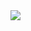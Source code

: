 <a href="https://github.com/RFIunknown">
  <img src="https://cardivo.vercel.app/api?name=RFIunknown&description=Masih%20Pemula%20Di%20Dunia%20Programing,%20Ajarin%20Dong%20Sepuhhh&image=https://telegra.ph/file/7e8b92b8f28ce650924a0.jpg/revision/latest?cb=20200606024545&usqp=CAU&usqp=CAU&backgroundColor=%23ecf0f1&instagram=mas_.giyuu&github=RFIunknown&pattern=leaf&colorPattern=%23eaeaea" />
</a>
